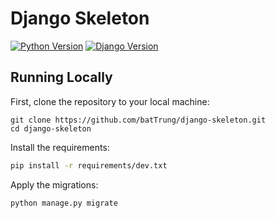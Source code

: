 # Django Skeleton

[![Python Version](https://img.shields.io/badge/python-3.7-brightgreen.svg)](https://python.org)
[![Django Version](https://img.shields.io/badge/django-2.1-brightgreen.svg)](https://djangoproject.com)


## Running Locally

First, clone the repository to your local machine:

```
git clone https://github.com/batTrung/django-skeleton.git
cd django-skeleton
```

Install the requirements:

```bash
pip install -r requirements/dev.txt
```

Apply the migrations:

```bash
python manage.py migrate
```
